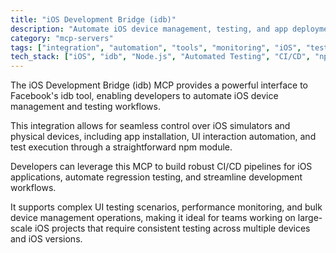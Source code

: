 ```yaml
---
title: "iOS Development Bridge (idb)"
description: "Automate iOS device management, testing, and app deployment using Facebook's idb tool via a simple npm module."
category: "mcp-servers"
tags: ["integration", "automation", "tools", "monitoring", "iOS", "testing", "CI/CD"]
tech_stack: ["iOS", "idb", "Node.js", "Automated Testing", "CI/CD", "npm"]
---
```


The iOS Development Bridge (idb) MCP provides a powerful interface to Facebook's idb tool, enabling developers to automate iOS device management and testing workflows. 

This integration allows for seamless control over iOS simulators and physical devices, including app installation, UI interaction automation, and test execution through a straightforward npm module.

Developers can leverage this MCP to build robust CI/CD pipelines for iOS applications, automate regression testing, and streamline development workflows. 

It supports complex UI testing scenarios, performance monitoring, and bulk device management operations, making it ideal for teams working on large-scale iOS projects that require consistent testing across multiple devices and iOS versions.